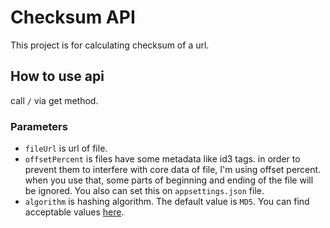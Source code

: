 # Checksum API

This project is for calculating checksum of a url.

## How to use api

call `/` via get method.

### Parameters

- `fileUrl` is url of file.
- `offsetPercent` is files have some metadata like id3 tags. in order to prevent them to interfere with core data of file, I'm using offset percent. when you use that, some parts of beginning and ending of the file will be ignored. You also can set this on `appsettings.json` file.
- `algorithm` is hashing algorithm. The default value is `MD5`. You can find acceptable values [here](https://github.com/dotnet/corefx/blob/master/src/System.Security.Cryptography.Algorithms/src/System/Security/Cryptography/CryptoConfig.cs).
